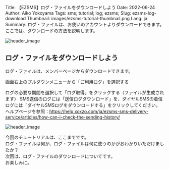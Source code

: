 Title: 【EZSMS】ログ・ファイルをダウンロードしよう
Date: 2022-06-24
Author: Aiko Yokoyama
Tags: sms; tutorial; log; ezsms;
Slug: ezsms-log-download
Thumbnail: images/ezsms-tutorial-thumbnail.png
Lang: ja
Summary: ログ・ファイルは、お使いのアカウントよりダウンロードできます。ここでは、ダウンロードの方法を説明します。

![header_image]({filename}/images/ezsms-tutorial-head-ja.png)

## ログ・ファイルをダウンロードしよう

ログ・ファイルは、メンバーページからダウンロードできます。

画面右上のプルダウンメニューから「ご利用ログ」を選択する



ログの必要な期間を選択して「ログ取得」をクリックする（ファイルが生成されます）
SMS送信のログには「送信ログダウンロード」を、ダイヤルSMSの着信ログには「ダイヤルSMSログをダウンロードする」をクリックしてください。
ヘルプページを参照：https://help.xoxzo.com/ja/ezsms-sms-delivery-service/articles/how-can-i-check-the-sending-history/

![header_image]({filename}/images/ezsms-tutorial-line.png)

今回のチュートリアルは、ここまでです。<br>
ログ・ファイルは何か、ログ・ファイルは何に使うのかがおわかりいただけましたか？<br>
次回は、ログ・ファイルのダウンロードについてです。<br>
お楽しみに。

